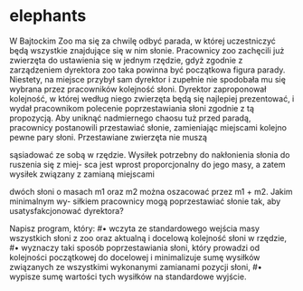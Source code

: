 # elephants
W Bajtockim Zoo ma się za chwilę odbyć parada, w której uczestniczyć będą wszystkie
znajdujące się w nim słonie. Pracownicy zoo zachęcili już zwierzęta do ustawienia się w jednym
rzędzie, gdyż zgodnie z zarządzeniem dyrektora zoo taka powinna być początkowa figura parady.
Niestety, na miejsce przybył sam dyrektor i zupełnie nie spodobała mu się wybrana
przez pracowników kolejność słoni. Dyrektor zaproponował kolejność, w której według niego
zwierzęta będą się najlepiej prezentować, i wydał pracownikom polecenie poprzestawiania słoni
zgodnie z tą propozycją.
Aby uniknąć nadmiernego chaosu tuż przed paradą, pracownicy postanowili przestawiać
słonie, zamieniając miejscami kolejno pewne pary słoni. Przestawiane zwierzęta nie muszą

sąsiadować ze sobą w rzędzie. Wysiłek potrzebny do nakłonienia słonia do ruszenia się z miej-
sca jest wprost proporcjonalny do jego masy, a zatem wysiłek związany z zamianą miejscami

dwóch słoni o masach m1 oraz m2 można oszacować przez m1 + m2. Jakim minimalnym wy-
siłkiem pracownicy mogą poprzestawiać słonie tak, aby usatysfakcjonować dyrektora?

Napisz program, który:
#• wczyta ze standardowego wejścia masy wszystkich słoni z zoo oraz aktualną i docelową
kolejność słoni w rzędzie,
#• wyznaczy taki sposób poprzestawiania słoni, który prowadzi od kolejności początkowej
do docelowej i minimalizuje sumę wysiłków związanych ze wszystkimi wykonanymi
zamianami pozycji słoni,
#• wypisze sumę wartości tych wysiłków na standardowe wyjście.
